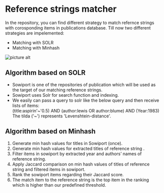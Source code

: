 # Reference strings matcher

In the repository, you can find different strategy to match refernce strings with corosponding 
items in publications database. Till now two different strategies are impelemented:
* Matching with SOLR
* Matching with Minhash

![picture alt](https://s27.postimg.org/65kwnvhwj/stex.png "Matching workflow")

## Algorithm based on SOLR
* Sowiport is one of the repositories of publication which will be used as the target of our matching reference strings.
* Sowiport uses Solr for search function and indexing.
* We easily can pass a query to solr like the below query and then receive lists of items:
	<br />(title:aspirin'\~'0.5) AND (author:lewis OR author:blume) AND (Year:1983)
	<br />The tilda ('\~') represents 'Levenshtein-distance'.
	
## Algorithm based on Minhash
1. Generate min hash values for titles in Sowiport (once).
2. Generate min hash values for extracted titles of reference string .
3. Filter items in sowiport by extracted year and authors’ names of reference string.
4. Apply Jaccard comparison on min hash values of titles of reference string and filtered items in sowiport.
5. Rank the sowiport items regarding their Jaccard score.
6. The match item to the reference string is the top item in the ranking which is higher than our predefined threshold.



 